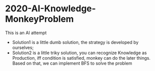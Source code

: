# 2020-AI-Knowledge-MonkeyProblem
This is an AI attempt

- Solution1 is a little dumb solution, the strategy is developed by ourselves;
- Solution2 is a little triky solution, you can recognize Knowledge as Production, iff condition is satisfied, monkey can do the later things. Based on that, we can implement BFS to solve the problem
